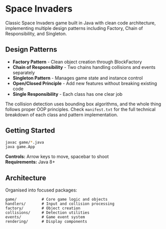 # Space Invaders

Classic Space Invaders game built in Java with clean code architecture, implementing multiple design patterns including Factory, Chain of Responsibility, and Singleton.

## Design Patterns

- **Factory Pattern** - Clean object creation through BlockFactory
- **Chain of Responsibility** - Two chains handling collisions and events separately
- **Singleton Pattern** - Manages game state and instance control
- **Open/Closed Principle** - Add new features without breaking existing code
- **Single Responsibility** - Each class has one clear job

The collision detection uses bounding box algorithms, and the whole thing follows proper OOP principles. Check `manifest.txt` for the full technical breakdown of each class and pattern implementation.

## Getting Started

```bash
javac game/*.java
java game.App
```

**Controls:** Arrow keys to move, spacebar to shoot  
**Requirements:** Java 8+

## Architecture

Organised into focused packages:

```
game/           # Core game logic and objects
handlers/       # Input and collision processing
factory/        # Object creation
collisions/     # Detection utilities  
events/         # Game event system
rendering/      # Display components
```
